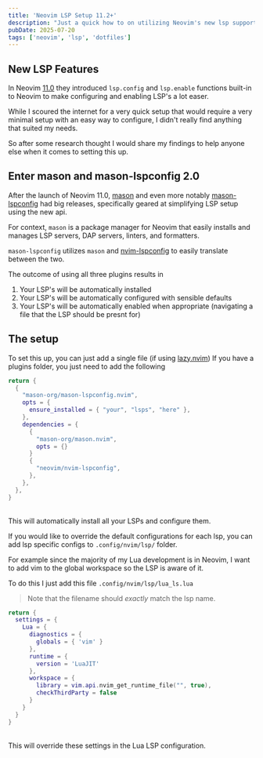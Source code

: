 ```yaml
---
title: 'Neovim LSP Setup 11.2+'
description: "Just a quick how to on utilizing Neovim's new lsp support with mason, mason-lspconfig, nvim-lspconfig"
pubDate: 2025-07-20
tags: ['neovim', 'lsp', 'dotfiles']
---
```

## New LSP Features
In Neovim [11.0](https://github.com/neovim/neovim/milestone/41?closed=1) they introduced  `lsp.config` and `lsp.enable` functions built-in to Neovim to make configuring and enabling LSP's a lot easer.

While I scoured the internet for a very quick setup that would require a very minimal setup with an easy way to configure, I didn't really find anything that suited my needs.

So after some research thought I would share my findings to help anyone else when it comes to setting this up.

## Enter mason and mason-lspconfig 2.0

After the launch of Neovim 11.0, [mason](https://github.com/mason-org/mason.nvim) and even more notably [mason-lspconfig](https://github.com/mason-org/mason-lspconfig.nvim) had big releases, specifically geared at simplifying LSP setup using the new api.

For context, `mason` is a package manager for Neovim that easily installs and manages LSP servers, DAP servers, linters, and formatters.

`mason-lspconfig` utilizes `mason` and [nvim-lspconfig](https://github.com/neovim/nvim-lspconfig) to easily translate between the two.

The outcome of using all three plugins results in
1. Your LSP's will be automatically installed
2. Your LSP's will be automatically configured with sensible defaults
3. Your LSP's will be automatically enabled when appropriate (navigating a file that the LSP should be presnt for)

## The setup

To set this up, you can just add a single file (if using [lazy.nvim](https://github.com/folke/lazy.nvim))
If you have a plugins folder, you just need to add the following
```lua
return {
  {
    "mason-org/mason-lspconfig.nvim",
    opts = {
      ensure_installed = { "your", "lsps", "here" },
    },
    dependencies = {
      {
        "mason-org/mason.nvim",
        opts = {}
      }
      {
        "neovim/nvim-lspconfig",
      },
    },
  },
}
```
</br>
This will automatically install all your LSPs and configure them.

If you would like to override the default configurations for each lsp, you can add lsp specific configs to `.config/nvim/lsp/` folder.

For example since the majority of my Lua development is in Neovim, I want to add vim to the global workspace so the LSP is aware of it.

To do this I just add this file `.config/nvim/lsp/lua_ls.lua`

> Note that the filename should *exactly* match the lsp name.

```lua
return {
  settings = {
    Lua = {
      diagnostics = {
        globals = { 'vim' }
      },
      runtime = {
        version = 'LuaJIT'
      },
      workspace = {
        library = vim.api.nvim_get_runtime_file("", true),
        checkThirdParty = false
      }
    }
  }
}
```
</br>
This will override these settings in the Lua LSP configuration.
